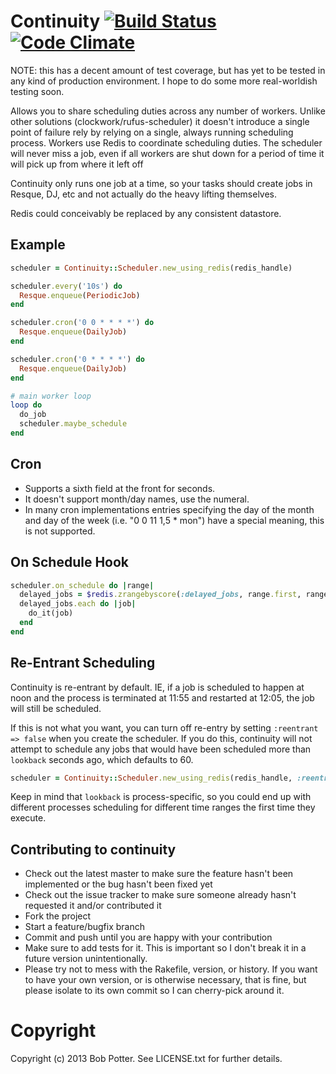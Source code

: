 # Continuity [![Build Status](https://travis-ci.org/bpot/continuity.png?branch=master)](https://travis-ci.org/bpot/continuity) [![Code Climate](https://codeclimate.com/github/bpot/continuity.png)](https://codeclimate.com/github/bpot/continuity)

NOTE: this has a decent amount of test coverage, but has yet to be tested in any kind of production environment. I hope to do some more real-worldish testing soon.

Allows you to share scheduling duties across any number of workers. Unlike other solutions (clockwork/rufus-scheduler) it doesn't introduce a single point of failure rely by relying on a single, always running scheduling process.  Workers use Redis to coordinate scheduling duties.  The scheduler will never miss a job, even if all workers are shut down for a period of time it will pick up from where it left off

Continuity only runs one job at a time, so your tasks should create jobs in Resque, DJ, etc and not actually do the heavy lifting themselves.

Redis could conceivably be replaced by any consistent datastore.

## Example
  
``` ruby
scheduler = Continuity::Scheduler.new_using_redis(redis_handle)

scheduler.every('10s') do
  Resque.enqueue(PeriodicJob)
end

scheduler.cron('0 0 * * * *') do
  Resque.enqueue(DailyJob)
end

scheduler.cron('0 * * * *') do
  Resque.enqueue(DailyJob)
end

# main worker loop
loop do
  do_job
  scheduler.maybe_schedule
end
```

## Cron

* Supports a sixth field at the front for seconds. 
* It doesn't support month/day names, use the numeral.  
* In many cron implementations entries specifying the day of the month and day of the week (i.e. "0 0 11 1,5 * mon") have a special meaning, this is not supported.

## On Schedule Hook

``` ruby
scheduler.on_schedule do |range|
  delayed_jobs = $redis.zrangebyscore(:delayed_jobs, range.first, range.last)
  delayed_jobs.each do |job|
    do_it(job)
  end
end
```


## Re-Entrant Scheduling

Continuity is re-entrant by default.  IE, if a job is scheduled to happen at noon and the process is terminated
at 11:55 and restarted at 12:05, the job will still be scheduled.  

If this is not what you want, you can turn off re-entry by setting `:reentrant => false` when you create the 
scheduler.  If you do this, continuity will not attempt to schedule any jobs that would have been scheduled
 more than `lookback` seconds ago, which defaults to 60.

``` ruby
scheduler = Continuity::Scheduler.new_using_redis(redis_handle, :reentrant => false, :lookback => 5.minutes)
```

Keep in mind that `lookback` is process-specific, so you could end up with different processes scheduling for
different time ranges the first time they execute. 


## Contributing to continuity
 
* Check out the latest master to make sure the feature hasn't been implemented or the bug hasn't been fixed yet
* Check out the issue tracker to make sure someone already hasn't requested it and/or contributed it
* Fork the project
* Start a feature/bugfix branch
* Commit and push until you are happy with your contribution
* Make sure to add tests for it. This is important so I don't break it in a future version unintentionally.
* Please try not to mess with the Rakefile, version, or history. If you want to have your own version, or is otherwise necessary, that is fine, but please isolate to its own commit so I can cherry-pick around it.

# Copyright

Copyright (c) 2013 Bob Potter. See LICENSE.txt for further details.

